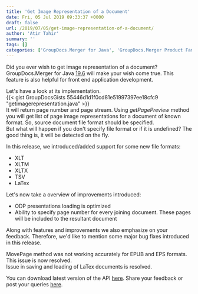 ```yaml
---
title: 'Get Image Representation of a Document'
date: Fri, 05 Jul 2019 09:33:37 +0000
draft: false
url: /2019/07/05/get-image-representation-of-a-document/
author: 'Atir Tahir'
summary: ''
tags: []
categories: ['GroupDocs.Merger for Java', 'GroupDocs.Merger Product Family']
---
```


Did you ever wish to get image representation of a document? GroupDocs.Merger for Java [19.6](https://docs.groupdocs.com/display/mergerjava/GroupDocs.Merger+for+Java+19.6+Release+Notes) will make your wish come true. This feature is also helpful for front end application development.

Let's have a look at its implementation.  
{{< gist GroupDocsGists 55446d1d1f0cd81e51997397ee18cfc9 "getimagerepresentation.java" >}}  
It will return page number and page stream. Using _getPagePreview_ method you will get list of page image representations for a document of known format. So, source document file format should be specified.  
But what will happen if you don't specify file format or if it is undefined? The good thing is, it will be detected on the fly.

In this release, we introduced/added support for some new file formats:

*   XLT
*   XLTM
*   XLTX
*   TSV
*   LaTex

Let's now take a overview of improvements introduced:

*   ODP presentations loading is optimized
*   Ability to specify page number for every joining document. These pages will be included to the resultant document

Along with features and improvements we also emphasize on your feedback. Therefore, we'd like to mention some major bug fixes introduced in this release.

MovePage method was not working accurately for EPUB and EPS formats. This issue is now resolved.  
Issue in saving and loading of LaTex documents is resolved.

You can download latest version of the API [here](https://downloads.groupdocs.com/merger/java). Share your feedback or post your queries [here](https://forum.groupdocs.com/c/merger).




